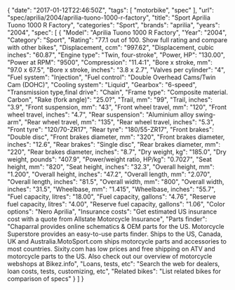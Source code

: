 {
    "date": "2017-01-12T22:46:50Z",
    "tags": [
        "motorbike",
        "spec"
    ],
    "url": "spec\/aprilia\/2004\/aprilia-tuono-1000-r-factory",
    "title": "Sport Aprilia Tuono 1000 R Factory",
    "categories": "Sport",
    "brands": "aprilia",
    "years": "2004",
    "spec": [
        {
            "Model": "Aprilia Tuono 1000 R Factory",
            "Year": "2004",
            "Category": "Sport",
            "Rating": "77.1 out of 100. Show full rating and compare with other bikes",
            "Displacement, ccm": "997.62",
            "Displacement, cubic inches": "60.87",
            "Engine type": "Twin, four-stroke",
            "Power, HP": "130.00",
            "Power at RPM": "9500",
            "Compression": "11.4:1",
            "Bore x stroke, mm": "97.0 x 67.5",
            "Bore x stroke, inches": "3.8 x 2.7",
            "Valves per cylinder": "4",
            "Fuel system": "Injection",
            "Fuel control": "Double Overhead Cams\/Twin Cam (DOHC)",
            "Cooling system": "Liquid",
            "Gearbox": "6-speed",
            "Transmission type,final drive": "Chain",
            "Frame type": "Composite material. Carbon",
            "Rake (fork angle)": "25.0?",
            "Trail, mm": "99",
            "Trail, inches": "3.9",
            "Front suspension, mm": "43",
            "Front wheel travel, mm": "120",
            "Front wheel travel, inches": "4.7",
            "Rear suspension": "Aluminium alloy swing-arm",
            "Rear wheel travel, mm": "135",
            "Rear wheel travel, inches": "5.3",
            "Front tyre": "120\/70-ZR17",
            "Rear tyre": "180\/55-ZR17",
            "Front brakes": "Double disc",
            "Front brakes diameter, mm": "320",
            "Front brakes diameter, inches": "12.6",
            "Rear brakes": "Single disc",
            "Rear brakes diameter, mm": "220",
            "Rear brakes diameter, inches": "8.7",
            "Dry weight, kg": "185.0",
            "Dry weight, pounds": "407.9",
            "Power\/weight ratio, HP\/kg": "0.7027",
            "Seat height, mm": "820",
            "Seat height, inches": "32.3",
            "Overall height, mm": "1.200",
            "Overall height, inches": "47.2",
            "Overall length, mm": "2.070",
            "Overall length, inches": "81.5",
            "Overall width, mm": "800",
            "Overall width, inches": "31.5",
            "Wheelbase, mm": "1.415",
            "Wheelbase, inches": "55.7",
            "Fuel capacity, litres": "18.00",
            "Fuel capacity, gallons": "4.76",
            "Reserve fuel capacity, litres": "4.00",
            "Reserve fuel capacity, gallons": "1.06",
            "Color options": "Nero Aprilia",
            "Insurance costs": "Get estimated US insurance cost with a quote from Allstate Motorcycle Insurance",
            "Parts finder": "Chaparral provides online schematics & OEM parts for the US.   Motorcycle Superstore provides an easy-to-use parts finder. Ships to the US, Canada, UK and Australia.MotoSport.com ships motorcycle parts and accessories to most countries.    Sixity.com has low prices and free shipping on ATV and motorcycle parts to the US. Also check out our overview of motorcycle webshops at Bikez.info",
            "Loans, tests, etc": "Search the web for dealers, loan costs, tests, customizing, etc",
            "Related bikes": "List related bikes for comparison of specs"
        }
    ]
}
